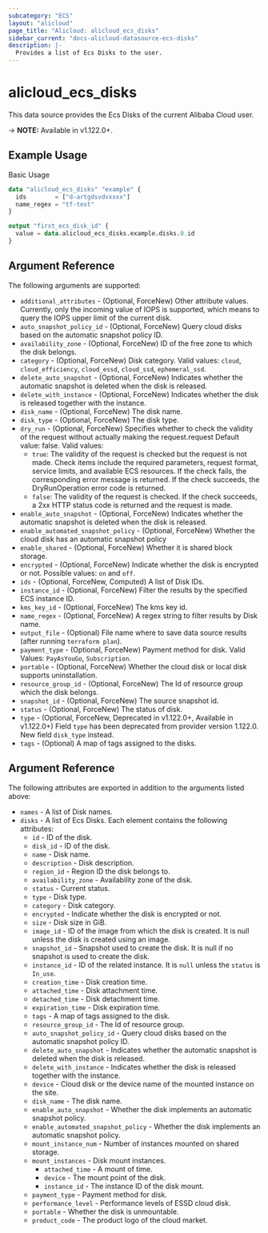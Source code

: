 ```yaml
---
subcategory: "ECS"
layout: "alicloud"
page_title: "Alicloud: alicloud_ecs_disks"
sidebar_current: "docs-alicloud-datasource-ecs-disks"
description: |-
  Provides a list of Ecs Disks to the user.
---
```


# alicloud\_ecs\_disks

This data source provides the Ecs Disks of the current Alibaba Cloud user.

-> **NOTE:** Available in v1.122.0+.

## Example Usage

Basic Usage

```terraform
data "alicloud_ecs_disks" "example" {
  ids        = ["d-artgdsvdvxxxx"]
  name_regex = "tf-test"
}

output "first_ecs_disk_id" {
  value = data.alicloud_ecs_disks.example.disks.0.id
}
```

## Argument Reference

The following arguments are supported:

* `additional_attributes` - (Optional, ForceNew) Other attribute values. Currently, only the incoming value of IOPS is supported, which means to query the IOPS upper limit of the current disk.
* `auto_snapshot_policy_id` - (Optional, ForceNew) Query cloud disks based on the automatic snapshot policy ID.
* `availability_zone` - (Optional, ForceNew) ID of the free zone to which the disk belongs.
* `category` - (Optional, ForceNew) Disk category. Valid values: `cloud`, `cloud_efficiency`, `cloud_essd`, `cloud_ssd`, `ephemeral_ssd`.
* `delete_auto_snapshot` - (Optional, ForceNew) Indicates whether the automatic snapshot is deleted when the disk is released.
* `delete_with_instance` - (Optional, ForceNew) Indicates whether the disk is released together with the instance.
* `disk_name` - (Optional, ForceNew) The disk name.
* `disk_type` - (Optional, ForceNew) The disk type.
* `dry_run` - (Optional, ForceNew) Specifies whether to check the validity of the request without actually making the request.request Default value: false. Valid values:
    * `true`: The validity of the request is checked but the request is not made. Check items include the required parameters, request format, service limits, and available ECS resources. If the check fails, the corresponding error message is returned. If the check succeeds, the DryRunOperation error code is returned.
    * `false`: The validity of the request is checked. If the check succeeds, a 2xx HTTP status code is returned and the request is made.
* `enable_auto_snapshot` - (Optional, ForceNew) Indicates whether the automatic snapshot is deleted when the disk is released.
* `enable_automated_snapshot_policy` - (Optional, ForceNew) Whether the cloud disk has an automatic snapshot policy
* `enable_shared` - (Optional, ForceNew) Whether it is shared block storage.
* `encrypted` - (Optional, ForceNew) Indicate whether the disk is encrypted or not. Possible values: `on` and `off`.
* `ids` - (Optional, ForceNew, Computed)  A list of Disk IDs.
* `instance_id` - (Optional, ForceNew) Filter the results by the specified ECS instance ID.
* `kms_key_id` - (Optional, ForceNew) The kms key id.
* `name_regex` - (Optional, ForceNew) A regex string to filter results by Disk name.
* `output_file` - (Optional) File name where to save data source results (after running `terraform plan`).
* `payment_type` - (Optional, ForceNew) Payment method for disk. Valid Values: `PayAsYouGo`, `Subscription`.
* `portable` - (Optional, ForceNew) Whether the cloud disk or local disk supports uninstallation.
* `resource_group_id` - (Optional, ForceNew) The Id of resource group which the disk belongs.
* `snapshot_id` - (Optional, ForceNew) The source snapshot id.
* `status` - (Optional, ForceNew) The status of disk.
* `type` - (Optional, ForceNew, Deprecated in v1.122.0+, Available in v1.122.0+) Field `type` has been deprecated from provider version 1.122.0. New field `disk_type` instead.
* `tags` - (Optional) A map of tags assigned to the disks.

## Argument Reference

The following attributes are exported in addition to the arguments listed above:

* `names` - A list of Disk names.
* `disks` - A list of Ecs Disks. Each element contains the following attributes:
    * `id` - ID of the disk.
    * `disk_id` - ID of the disk.
    * `name` - Disk name.
    * `description` - Disk description.
    * `region_id` - Region ID the disk belongs to.
    * `availability_zone` - Availability zone of the disk.
    * `status` - Current status.
    * `type` - Disk type.
    * `category` - Disk category.
    * `encrypted` - Indicate whether the disk is encrypted or not.
    * `size` - Disk size in GiB.
    * `image_id` - ID of the image from which the disk is created. It is null unless the disk is created using an image.
    * `snapshot_id` - Snapshot used to create the disk. It is null if no snapshot is used to create the disk.
    * `instance_id` - ID of the related instance. It is `null` unless the `status` is `In_use`.
    * `creation_time` - Disk creation time.
    * `attached_time` - Disk attachment time.
    * `detached_time` - Disk detachment time.
    * `expiration_time` - Disk expiration time.
    * `tags` - A map of tags assigned to the disk.
    * `resource_group_id` - The Id of resource group.
	* `auto_snapshot_policy_id` - Query cloud disks based on the automatic snapshot policy ID.
	* `delete_auto_snapshot` - Indicates whether the automatic snapshot is deleted when the disk is released.
	* `delete_with_instance` - Indicates whether the disk is released together with the instance.
	* `device` - Cloud disk or the device name of the mounted instance on the site.
	* `disk_name` - The disk name.
	* `enable_auto_snapshot` - Whether the disk implements an automatic snapshot policy.
	* `enable_automated_snapshot_policy` - Whether the disk implements an automatic snapshot policy.
	* `mount_instance_num` - Number of instances mounted on shared storage.
	* `mount_instances` - Disk mount instances.
		* `attached_time` - A mount of time.
		* `device` - The mount point of the disk.
		* `instance_id` - The instance ID of the disk mount.
	* `payment_type` - Payment method for disk.
	* `performance_level` - Performance levels of ESSD cloud disk.
	* `portable` - Whether the disk is unmountable.
	* `product_code` - The product logo of the cloud market.
